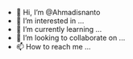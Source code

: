 - 👋 Hi, I’m @Ahmadisnanto
- 👀 I’m interested in ...
- 🌱 I’m currently learning ...
- 💞️ I’m looking to collaborate on ...
- 📫 How to reach me ...

<!---
Ahmadisnanto/Ahmadisnanto is a ✨ special ✨ repository because its `README.md` (this file) appears on your GitHub profile.
You can click the Preview link to take a look at your changes.
--->
